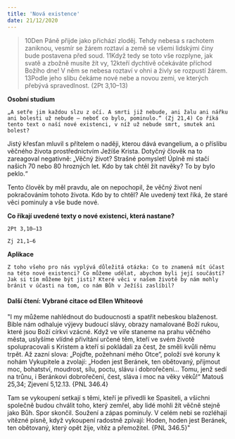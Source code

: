 ```yaml
---
title: 'Nová existence'
date: 21/12/2020
---
```


> <p></p>
> 10Den Páně přijde jako přichází zloděj. Tehdy nebesa s rachotem zaniknou, vesmír se žárem roztaví a země se všemi lidskými činy bude postavena před soud. 11Když tedy se toto vše rozplyne, jak svatě a zbožně musíte žít vy, 12kteří dychtivě očekáváte příchod Božího dne! V něm se nebesa roztaví v ohni a živly se rozpustí žárem. 13Podle jeho slibu čekáme nové nebe a novou zemi, ve kterých přebývá spravedlnost. (2Pt 3,10–13)

**Osobní studium**

`„A setře jim každou slzu z očí. A smrti již nebude, ani žalu ani nářku ani bolesti už nebude – neboť co bylo, pominulo.“ (Zj 21,4) Co říká tento text o naší nové existenci, v níž už nebude smrt, smutek ani bolest?`

Jistý křesťan mluvil s přítelem o naději, kterou dává evangelium, a o příslibu věčného života prostřednictvím Ježíše Krista. Dotyčný člověk na to zareagoval negativně: „Věčný život? Strašné pomyslet! Úplně mi stačí našich 70 nebo 80 hrozných let. Kdo by tak chtěl žít navěky? To by bylo peklo.“

Tento člověk by měl pravdu, ale on nepochopil, že věčný život není pokračováním tohoto života. Kdo by to chtěl? Ale uvedený text říká, že staré věci pominuly a vše bude nové.

**Co říkají uvedené texty o nové existenci, která nastane?**

`2Pt 3,10–13`

`Zj 21,1–6`

**Aplikace**

`Z toho všeho pro nás vyplývá důležitá otázka: Co to znamená mít účast na této nové existenci? Co můžeme udělat, abychom byli její součástí? Jak si tím můžeme být jisti? Které věci v našem životě by nám mohly bránit v účasti na tom, co nám Bůh v Ježíši zaslíbil?`

#### Další čtení: Vybrané citace od Ellen Whiteové

"I my můžeme nahlédnout do budoucnosti a spatřit nebeskou blaženost. Bible nám odhaluje výjevy budoucí slávy, obrazy namalované Boží rukou, které jsou Boží církvi vzácné. Když ve víře staneme na prahu věčného města, uslyšíme vlídné přivítání určené těm, kteří ve svém životě spolupracovali s Kristem a kteří si pokládali za čest, že směli kvůli němu trpět. Až zazní slova: „Pojďte, požehnaní mého Otce“, položí své koruny k nohám Vykupitele a zvolají: „Hoden jest Beránek, ten obětovaný, přijmout moc, bohatství, moudrost, sílu, poctu, slávu i dobrořečení… Tomu, jenž sedí na trůnu, i Beránkovi dobrořečení, čest, sláva i moc na věky věků!“ Matouš 25,34; Zjevení 5,12.13. {PNL 346.4}

Tam se vykoupení setkají s těmi, kteří je přivedli ke Spasiteli, a všichni společně budou chválit toho, který zemřel, aby lidé mohli žít věčně stejně jako Bůh. Spor skončil. Soužení a zápas pominuly. V celém nebi se rozléhají vítězné písně, když vykoupení radostně zpívají: Hoden, hoden jest Beránek, ten obětovaný, který opět žije, vítěz a přemožitel. {PNL 346.5}"